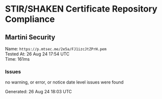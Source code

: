 # STIR/SHAKEN Certificate Repository Compliance

## Martini Security

Name: `https://p.mtsec.me/2e5a/FJ1izcJtZPrH.pem`\
Tested At: 26 Aug 24 17:54 UTC\
Time: 161ms

### Issues

no warning, or error, or notice date level issues were found

Generated: 26 Aug 24 18:03 UTC